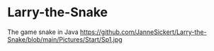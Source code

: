 # Larry-the-Snake
The game snake in Java
https://github.com/JanneSickert/Larry-the-Snake/blob/main/Pictures/Start/Sp1.jpg
